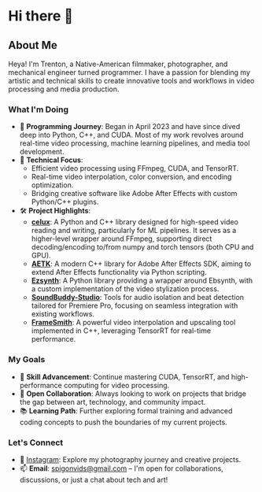 
# Hi there 👋

## About Me

Heya! I'm Trenton, a Native-American filmmaker, photographer, and mechanical engineer turned programmer. I have a passion for blending my artistic and technical skills to create innovative tools and workflows in video processing and media production.

### What I'm Doing

- 🌟 **Programming Journey**: Began in April 2023 and have since dived deep into Python, C++, and CUDA. Most of my work revolves around real-time video processing, machine learning pipelines, and media tool development.
- 🚀 **Technical Focus**: 
  - Efficient video processing using FFmpeg, CUDA, and TensorRT.
  - Real-time video interpolation, color conversion, and encoding optimization.
  - Bridging creative software like Adobe After Effects with custom Python/C++ plugins.
- 🛠️ **Project Highlights**:
  - **[celux](https://github.com/Trentonom0r3/celux)**: A Python and C++ library designed for high-speed video reading and writing, particularly for ML pipelines. It serves as a higher-level wrapper around FFmpeg, supporting direct decoding/encoding to/from numpy and torch tensors (both CPU and GPU).
  - **[AETK](https://github.com/Trentonom0r3/AETK)**: A modern C++ library for Adobe After Effects SDK, aiming to extend After Effects functionality via Python scripting.
  - **[Ezsynth](https://github.com/Trentonom0r3/Ezsynth)**: A Python library providing a wrapper around Ebsynth, with a custom implementation of the video stylization process.
  - **[SoundBuddy-Studio](https://github.com/Trentonom0r3/SoundBuddy-Studio)**: Tools for audio isolation and beat detection tailored for Premiere Pro, focusing on seamless integration with existing workflows.
  - **[FrameSmith](https://github.com/Trentonom0r3/FrameSmith)**: A powerful video interpolation and upscaling tool implemented in C++, leveraging TensorRT for real-time performance.

### My Goals

- 🎯 **Skill Advancement**: Continue mastering CUDA, TensorRT, and high-performance computing for video processing.
- 🤝 **Open Collaboration**: Always looking to work on projects that bridge the gap between art, technology, and community impact.
- 📚 **Learning Path**: Further exploring formal training and advanced coding concepts to push the boundaries of my current projects.

### Let's Connect

- 📸 [Instagram](https://www.instagram.com/blind.3ye/): Explore my photography journey and creative projects.
- 📫 **Email**: [spigonvids@gmail.com](mailto:spigonvids@gmail.com) – I'm open for collaborations, discussions, or just a chat about tech and art!
